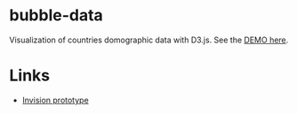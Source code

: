 # bubble-data
Visualization of countries domographic data with D3.js. See the [DEMO here](https://naffiq.github.io/bubble-data/).

# Links 
* [Invision prototype](https://projects.invisionapp.com/share/VF8SRWOGN)
